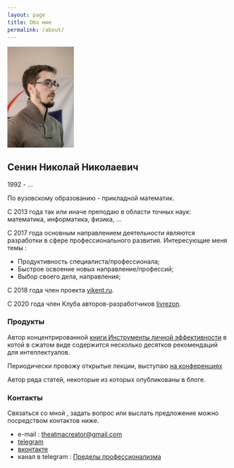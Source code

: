 ```yaml
---
layout: page
title: Обо мне
permalink: /about/
---
```


<style type="text/css">
    img{
        width:30%; 
    }
</style>

![new_pic](/assets/photo.png)

## Сенин Николай Николаевич
1992 - ...

По вузовскому образованию - прикладной математик.

С 2013 года так или иначе преподаю в области точных наук: математика, информатика, физика, ...

С 2017 года основным направлением деятельности являются разработки в сфере профессионального развития. Интересующие меня темы :

- Продуктивность специалиста/профессионала;
- Быстрое освоение новых направление/профессий;
- Выбор своего дела, направления;

С 2018 года член проекта [vikent.ru](vikent.ru).

C 2020 года член Клуба авторов-разработчиков [livrezon](livrezon.com).

### Продукты
Автор концентрированной [книги Инструменты личной эффективности](https://livrezon.com/shop/product/instrumenty-lichnoj-effektivnosti) в котой в сжатом виде содержится несколько десятков рекомендаций для интеллектуалов.

Периодически провожу открытые лекции, выступаю [на конференциях]( https://www.youtube.com/watch?v=48jB1p9HiEI )

Автор ряда статей, некоторые из которых опубликованы в блоге.

### Контакты
Связаться со мной , задать вопрос или выслать предложение можно посредством контактов ниже.

- e-mail : <a href="mailto:theatmacreator@gmail.com"> theatmacreator@gmail.com</a>
- [telegram](https://t.me/nick_senin)
- [вконтакте](https://vk.com/nick_senin)
- канал в telegram : [Пределы профессионализма](https://t.me/prof_limits)

